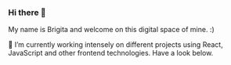 ### Hi there 👋

My name is Brigita and welcome on this digital space of mine. :) 

🔭 I’m currently working intensely on different projects using React, JavaScript and other frontend technologies. Have a look below.


